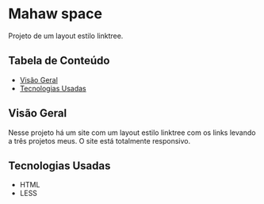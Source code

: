 # Mahaw space

Projeto de um layout estilo linktree.

## Tabela de Conteúdo

- [Visão Geral](#vis%C3%A3o-geral)
- [Tecnologias Usadas](#tecnologias-usadas)

## Visão Geral

Nesse projeto há um site com um layout estilo linktree com os links levando a três projetos meus. O site está totalmente responsivo.

## Tecnologias Usadas

- HTML
- LESS
